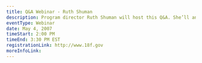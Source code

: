 ```yaml
---
title: Q&A Webinar - Ruth Shuman
description: Program director Ruth Shuman will host this Q&A. She’ll answer your questions about America's Seed Fund and share how to prepare for the upcoming application deadline (June 17, 2017).
eventType: Webinar
date: May 4, 2007
timeStart: 2:00 PM
timeEnd: 3:30 PM EST
registrationLink: http://www.18f.gov
moreInfoLink:
---
```

